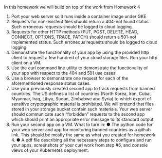 In this homework we will build on top of the work from Homework 4
1. Port your web server so it runs inside a container image under GKE
2. Requests for non-existent files should return a 404-not found status. Such
erroneous requests should be logged to cloud logging.
3. Requests for other HTTP methods (PUT, POST, DELETE, HEAD, CONNECT,
OPTIONS, TRACE, PATCH) should return a 501-not implemented status. Such
erroneous requests should be logged to cloud logging.
4. Demonstrate the functionality of your app by using the provided http client to
request a few hundred of your cloud storage files. Run your http client on a VM.
5. Use the curl command line utility to demonstrate the functionality of your app with
respect to the 404 and 501 use cases
6. Use a browser to demonstrate one request for each of the aforementioned
response status cases.
7. Use your previously created second app to track requests from banned countries.
The US defines a list of countries (North Korea, Iran, Cuba, Myanmar, Iraq, Libya,
Sudan, Zimbabwe and Syria) to which export of sensitive cryptographic material is
prohibited. We will pretend that files stored in your storage bucket contain such
materials. Your web server should communicate such “forbidden” requests to the
second app which should print an appropriate error message to its standard
output.
8. Run your second app on a VM.
What to turn in:
● The python code for your web server and app for monitoring banned countries as a
github link. This should be mostly the same as what you created for homework 4.
● A pdf file describing all the necessary steps to configure and run your apps,
screenshots of your curl work from step #6, and console views of your Kubernetes
deployment.
